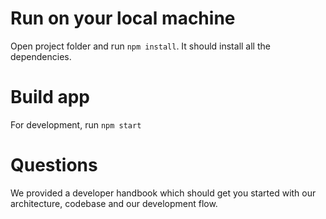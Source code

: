 # Run on your local machine

Open project folder and run `npm install`. It should install all the dependencies.

# Build app

For development, run `npm start`

# Questions

We provided a developer handbook which should get you started with our architecture, codebase and our development flow.
